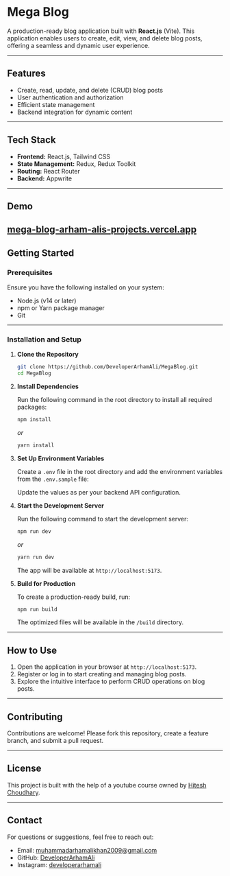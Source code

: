 # **Mega Blog**
A production-ready blog application built with **React.js** (Vite). This application enables users to create, edit, view, and delete blog posts, offering a seamless and dynamic user experience.

---

## **Features**
- Create, read, update, and delete (CRUD) blog posts
- User authentication and authorization
- Efficient state management
- Backend integration for dynamic content

---

## **Tech Stack**
- **Frontend:** React.js, Tailwind CSS
- **State Management:** Redux, Redux Toolkit
- **Routing:** React Router
- **Backend:** Appwrite

---

## **Demo**
[mega-blog-arham-alis-projects.vercel.app](https://mega-blog-arham-alis-projects.vercel.app)
---

## **Getting Started**

### **Prerequisites**
Ensure you have the following installed on your system:
- Node.js (v14 or later)
- npm or Yarn package manager
- Git

---

### **Installation and Setup**

1. **Clone the Repository**
   ```bash
   git clone https://github.com/DeveloperArhamAli/MegaBlog.git
   cd MegaBlog
   ```

2. **Install Dependencies**

   Run the following command in the root directory to install all required packages:
   ```bash
   npm install
   ```
   *or*
   ```bash
   yarn install
   ```

3. **Set Up Environment Variables**

   Create a `.env` file in the root directory and add the environment variables from the `.env.sample` file:

   Update the values as per your backend API configuration.

4. **Start the Development Server**

   Run the following command to start the development server:
   ```bash
   npm run dev
   ```
   *or*
   ```bash
   yarn run dev
   ```
   The app will be available at `http://localhost:5173`.

5. **Build for Production**

   To create a production-ready build, run:
   ```bash
   npm run build
   ```
   The optimized files will be available in the `/build` directory.

---

## **How to Use**

1. Open the application in your browser at `http://localhost:5173`.
2. Register or log in to start creating and managing blog posts.
3. Explore the intuitive interface to perform CRUD operations on blog posts.

---

## **Contributing**
Contributions are welcome! Please fork this repository, create a feature branch, and submit a pull request.

---

## **License**
This project is built with the help of a youtube course owned by [Hitesh Choudhary](https://github.com/hiteshchoudhary).

---

## **Contact**
For questions or suggestions, feel free to reach out:
- Email: muhammadarhamalikhan2009@gmail.com
- GitHub: [DeveloperArhamAli](https://github.com/DeveloperArhamAli)
- Instagram: [developerarhamali](https://instagram.com/developerarhamali)
